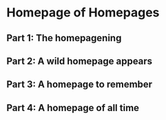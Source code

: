 # Homepage of Homepages

## Part 1: The homepagening

## Part 2: A wild homepage appears

## Part 3: A homepage to remember

## Part 4: A homepage of all time
